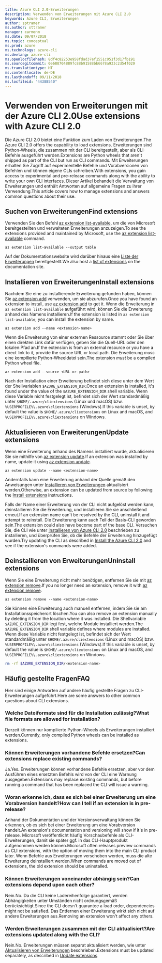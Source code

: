 ```yaml
---
title: Azure CLI 2.0-Erweiterungen
description: Verwenden von Erweiterungen mit Azure CLI 2.0
keywords: Azure CLI, Erweiterungen
author: sptramer
ms.author: sttramer
manager: carmonm
ms.date: 09/07/2018
ms.topic: conceptual
ms.prod: azure
ms.technology: azure-cli
ms.devlang: azure-cli
ms.openlocfilehash: 8df4c82253e958fdad37ef1551c051f3d17fb191
ms.sourcegitcommit: 0e688704889fc88b91588bb6678a933c2d54f020
ms.translationtype: HT
ms.contentlocale: de-DE
ms.lasthandoff: 09/11/2018
ms.locfileid: "44388540"
---
```

# <a name="use-extensions-with-azure-cli-20"></a><span data-ttu-id="21fbb-104">Verwenden von Erweiterungen mit der Azure CLI 2.0</span><span class="sxs-lookup"><span data-stu-id="21fbb-104">Use extensions with Azure CLI 2.0</span></span>

<span data-ttu-id="21fbb-105">Die Azure CLI 2.0 bietet eine Funktion zum Laden von Erweiterungen.</span><span class="sxs-lookup"><span data-stu-id="21fbb-105">The Azure CLI 2.0 offers the capability to load extensions.</span></span> <span data-ttu-id="21fbb-106">Erweiterungen sind Python-Wheels, die zusammen mit der CLI bereitgestellt, aber als CLI-Befehle ausgeführt werden.</span><span class="sxs-lookup"><span data-stu-id="21fbb-106">Extensions are Python wheels that aren't shipped as part of the CLI but run as CLI commands.</span></span>
<span data-ttu-id="21fbb-107">Mit Erweiterungen erhalten Sie Zugriff auf experimentelle Befehle und Vorabversionen von Befehlen und können eigene CLIs schreiben.</span><span class="sxs-lookup"><span data-stu-id="21fbb-107">With extensions, you gain access to experimental and pre-release commands along with the ability to write your own CLI interfaces.</span></span> <span data-ttu-id="21fbb-108">Dieser Artikel behandelt die Verwaltung von Erweiterungen und enthält Antworten auf allgemeine Fragen zu ihrer Verwendung.</span><span class="sxs-lookup"><span data-stu-id="21fbb-108">This article covers how to manage extensions and answers common questions about their use.</span></span>

## <a name="find-extensions"></a><span data-ttu-id="21fbb-109">Suchen von Erweiterungen</span><span class="sxs-lookup"><span data-stu-id="21fbb-109">Find extensions</span></span>

<span data-ttu-id="21fbb-110">Verwenden Sie den Befehl [az extension list-available](/cli/azure/extension#az-extension-list-available), um die von Microsoft bereitgestellten und verwalteten Erweiterungen anzuzeigen.</span><span class="sxs-lookup"><span data-stu-id="21fbb-110">To see the extensions provided and maintained by Microsoft, use the [az extension list-available](/cli/azure/extension#az-extension-list-available) command.</span></span>

```azurecli-interactive
az extension list-available --output table
```

<span data-ttu-id="21fbb-111">Auf der Dokumentationswebsite wird darüber hinaus eine [Liste der Erweiterungen](azure-cli-extensions-list.md) bereitgestellt.</span><span class="sxs-lookup"><span data-stu-id="21fbb-111">We also host a [list of extensions](azure-cli-extensions-list.md) on the documentation site.</span></span>

## <a name="install-extensions"></a><span data-ttu-id="21fbb-112">Installieren von Erweiterungen</span><span class="sxs-lookup"><span data-stu-id="21fbb-112">Install extensions</span></span>

<span data-ttu-id="21fbb-113">Nachdem Sie eine zu installierende Erweiterung gefunden haben, können Sie [az extension add](https://docs.microsoft.com/cli/azure/extension#az-extension-add) verwenden, um sie abzurufen.</span><span class="sxs-lookup"><span data-stu-id="21fbb-113">Once you have found an extension to install, use [az extension add](https://docs.microsoft.com/cli/azure/extension#az-extension-add) to get it.</span></span> <span data-ttu-id="21fbb-114">Wenn die Erweiterung in `az extension list-available` aufgeführt wird, können Sie die Erweiterung anhand des Namens installieren.</span><span class="sxs-lookup"><span data-stu-id="21fbb-114">If the extension is listed in `az extension list-available`, you can install the extension by name.</span></span>

```azurecli-interactive
az extension add --name <extension-name>
```

<span data-ttu-id="21fbb-115">Wenn die Erweiterung von einer externen Ressource stammt oder Sie über einen direkten Link dafür verfügen, geben Sie die Quell-URL oder den lokalen Pfad an.</span><span class="sxs-lookup"><span data-stu-id="21fbb-115">If the extension is from an external resource or you have a direct link to it, provide the source URL or local path.</span></span> <span data-ttu-id="21fbb-116">Die Erweiterung _muss_ eine kompilierte Python-Wheeldatei sein.</span><span class="sxs-lookup"><span data-stu-id="21fbb-116">The extension _must_ be a compiled Python wheel file.</span></span>

```azurecli-interactive
az extension add --source <URL-or-path>
```

<span data-ttu-id="21fbb-117">Nach der Installation einer Erweiterung befindet sich diese unter dem Wert der Shellvariablen `$AZURE_EXTENSION_DIR`.</span><span class="sxs-lookup"><span data-stu-id="21fbb-117">Once an extension is installed, it's found under the value of the `$AZURE_EXTENSION_DIR` shell variable.</span></span> <span data-ttu-id="21fbb-118">Wenn diese Variable nicht festgelegt ist, befindet sich der Wert standardmäßig unter `$HOME/.azure/cliextensions` (Linux und macOS) bzw. `%USERPROFILE%\.azure\cliextensions` (Windows).</span><span class="sxs-lookup"><span data-stu-id="21fbb-118">If this variable is unset, by default the value is `$HOME/.azure/cliextensions` on Linux and macOS, and `%USERPROFILE%\.azure\cliextensions` on Windows.</span></span>

## <a name="update-extensions"></a><span data-ttu-id="21fbb-119">Aktualisieren von Erweiterungen</span><span class="sxs-lookup"><span data-stu-id="21fbb-119">Update extensions</span></span>

<span data-ttu-id="21fbb-120">Wenn eine Erweiterung anhand des Namens installiert wurde, aktualisieren Sie sie mithilfe von [az extension update](https://docs.microsoft.com/cli/azure/extension#az-extension-update).</span><span class="sxs-lookup"><span data-stu-id="21fbb-120">If an extension was installed by name, update it using [az extension update](https://docs.microsoft.com/cli/azure/extension#az-extension-update).</span></span>

```azurecli-interactive
az extension update --name <extension-name>
```

<span data-ttu-id="21fbb-121">Andernfalls kann eine Erweiterung anhand der Quelle gemäß den Anweisungen unter [Installieren von Erweiterungen](#install-extensions) aktualisiert werden.</span><span class="sxs-lookup"><span data-stu-id="21fbb-121">Otherwise, an extension can be updated from source by following the [Install extensions](#install-extensions) instructions.</span></span>

<span data-ttu-id="21fbb-122">Falls der Name einer Erweiterung von der CLI nicht aufgelöst werden kann, deinstallieren Sie die Erweiterung, und installieren Sie sie anschließend erneut.</span><span class="sxs-lookup"><span data-stu-id="21fbb-122">If an extension name can't be resolved by the CLI, uninstall it and attempt to reinstall.</span></span> <span data-ttu-id="21fbb-123">Die Erweiterung kann auch Teil der Basis-CLI geworden sein.</span><span class="sxs-lookup"><span data-stu-id="21fbb-123">The extension could also have become part of the base CLI.</span></span>
<span data-ttu-id="21fbb-124">Versuchen Sie, die CLI wie unter [Installieren von Azure CLI 2.0](install-azure-cli.md) beschrieben zu installieren, und überprüfen Sie, ob die Befehle der Erweiterung hinzugefügt wurden.</span><span class="sxs-lookup"><span data-stu-id="21fbb-124">Try updating the CLI as described in [Install the Azure CLI 2.0](install-azure-cli.md) and see if the extension's commands were added.</span></span>

## <a name="uninstall-extensions"></a><span data-ttu-id="21fbb-125">Deinstallieren von Erweiterungen</span><span class="sxs-lookup"><span data-stu-id="21fbb-125">Uninstall extensions</span></span>

<span data-ttu-id="21fbb-126">Wenn Sie eine Erweiterung nicht mehr benötigen, entfernen Sie sie mit [az extension remove](https://docs.microsoft.com/cli/azure/extension#az-extension-remove).</span><span class="sxs-lookup"><span data-stu-id="21fbb-126">If you no longer need an extension, remove it with [az extension remove](https://docs.microsoft.com/cli/azure/extension#az-extension-remove).</span></span>

```azurecli-interactive
az extension remove --name <extension-name>
```

<span data-ttu-id="21fbb-127">Sie können eine Erweiterung auch manuell entfernen, indem Sie sie am Installationsspeicherort löschen.</span><span class="sxs-lookup"><span data-stu-id="21fbb-127">You can also remove an extension manually by deleting it from the location where it was installed.</span></span> <span data-ttu-id="21fbb-128">Die Shellvariable `$AZURE_EXTENSION_DIR` legt fest, welche Module installiert werden.</span><span class="sxs-lookup"><span data-stu-id="21fbb-128">The `$AZURE_EXTENSION_DIR` shell variable defines where modules are installed.</span></span>
<span data-ttu-id="21fbb-129">Wenn diese Variable nicht festgelegt ist, befindet sich der Wert standardmäßig unter `$HOME/.azure/cliextensions` (Linux und macOS) bzw. `%USERPROFILE%\.azure\cliextensions` (Windows).</span><span class="sxs-lookup"><span data-stu-id="21fbb-129">If this variable is unset, by default the value is `$HOME/.azure/cliextensions` on Linux and macOS, and `%USERPROFILE%\.azure\cliextensions` on Windows.</span></span>

```bash
rm -rf $AZURE_EXTENSION_DIR/<extension-name>
```

## <a name="faq"></a><span data-ttu-id="21fbb-130">Häufig gestellte Fragen</span><span class="sxs-lookup"><span data-stu-id="21fbb-130">FAQ</span></span>

<span data-ttu-id="21fbb-131">Hier sind einige Antworten auf andere häufig gestellte Fragen zu CLI-Erweiterungen aufgeführt.</span><span class="sxs-lookup"><span data-stu-id="21fbb-131">Here are some answers to other common questions about CLI extensions.</span></span>

### <a name="what-file-formats-are-allowed-for-installation"></a><span data-ttu-id="21fbb-132">Welche Dateiformate sind für die Installation zulässig?</span><span class="sxs-lookup"><span data-stu-id="21fbb-132">What file formats are allowed for installation?</span></span>

<span data-ttu-id="21fbb-133">Derzeit können nur kompilierte Python-Wheels als Erweiterungen installiert werden.</span><span class="sxs-lookup"><span data-stu-id="21fbb-133">Currently, only compiled Python wheels can be installed as extensions.</span></span>

### <a name="can-extensions-replace-existing-commands"></a><span data-ttu-id="21fbb-134">Können Erweiterungen vorhandene Befehle ersetzen?</span><span class="sxs-lookup"><span data-stu-id="21fbb-134">Can extensions replace existing commands?</span></span>

<span data-ttu-id="21fbb-135">Ja.</span><span class="sxs-lookup"><span data-stu-id="21fbb-135">Yes.</span></span> <span data-ttu-id="21fbb-136">Erweiterungen können vorhandene Befehle ersetzen, aber vor dem Ausführen eines ersetzten Befehls wird von der CLI eine Warnung ausgegeben.</span><span class="sxs-lookup"><span data-stu-id="21fbb-136">Extensions may replace existing commands, but before running a command that has been replaced the CLI will issue a warning.</span></span>

### <a name="how-can-i-tell-if-an-extension-is-in-pre-release"></a><span data-ttu-id="21fbb-137">Woran erkenne ich, dass es sich bei einer Erweiterung um eine Vorabversion handelt?</span><span class="sxs-lookup"><span data-stu-id="21fbb-137">How can I tell if an extension is in pre-release?</span></span>

<span data-ttu-id="21fbb-138">Anhand der Dokumentation und der Versionsverwaltung können Sie erkennen, ob es sich bei einer Erweiterung um eine Vorabversion handelt.</span><span class="sxs-lookup"><span data-stu-id="21fbb-138">An extension's documentation and versioning will show if it's in pre-release.</span></span> <span data-ttu-id="21fbb-139">Microsoft veröffentlicht häufig Vorschaubefehle als CLI-Erweiterungen, damit sie später ggf. in das CLI-Hauptprodukt aufgenommen werden können.</span><span class="sxs-lookup"><span data-stu-id="21fbb-139">Microsoft often releases preview commands as CLI extensions, with the option of moving them into the main CLI product later.</span></span> <span data-ttu-id="21fbb-140">Wenn Befehle aus Erweiterungen verschoben werden, muss die alte Erweiterung deinstalliert werden.</span><span class="sxs-lookup"><span data-stu-id="21fbb-140">When commands are moved out of extensions, the old extension should be uninstalled.</span></span> 

### <a name="can-extensions-depend-upon-each-other"></a><span data-ttu-id="21fbb-141">Können Erweiterungen voneinander abhängig sein?</span><span class="sxs-lookup"><span data-stu-id="21fbb-141">Can extensions depend upon each other?</span></span>

<span data-ttu-id="21fbb-142">Nein.</span><span class="sxs-lookup"><span data-stu-id="21fbb-142">No.</span></span> <span data-ttu-id="21fbb-143">Da die CLI keine Ladereihenfolge garantiert, werden Abhängigkeiten unter Umständen nicht ordnungsgemäß berücksichtigt.</span><span class="sxs-lookup"><span data-stu-id="21fbb-143">Since the CLI doesn't guarantee a load order, dependencies might not be satisfied.</span></span> <span data-ttu-id="21fbb-144">Das Entfernen einer Erweiterung wirkt sich nicht auf andere Erweiterungen aus.</span><span class="sxs-lookup"><span data-stu-id="21fbb-144">Removing an extension won't affect any others.</span></span>

### <a name="are-extensions-updated-along-with-the-cli"></a><span data-ttu-id="21fbb-145">Werden Erweiterungen zusammen mit der CLI aktualisiert?</span><span class="sxs-lookup"><span data-stu-id="21fbb-145">Are extensions updated along with the CLI?</span></span>

<span data-ttu-id="21fbb-146">Nein.</span><span class="sxs-lookup"><span data-stu-id="21fbb-146">No.</span></span> <span data-ttu-id="21fbb-147">Erweiterungen müssen separat aktualisiert werden, wie unter [Aktualisieren von Erweiterungen](#update-extensions) beschrieben.</span><span class="sxs-lookup"><span data-stu-id="21fbb-147">Extensions must be updated separately, as described in [Update extensions](#update-extensions).</span></span>
